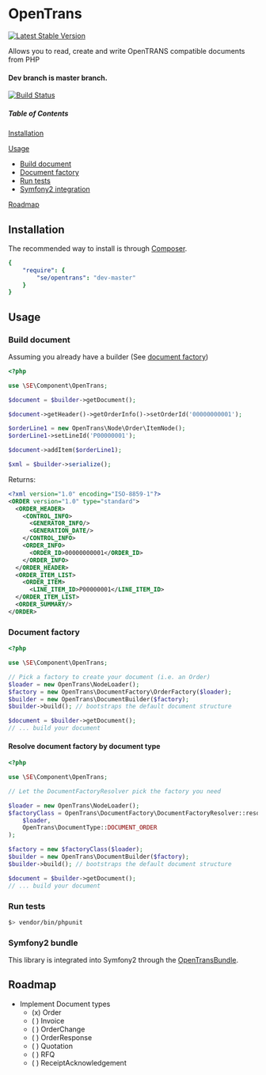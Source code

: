OpenTrans
=========

[![Latest Stable Version](https://poser.pugx.org/se/opentrans/v/stable.png)](https://packagist.org/packages/se/opentrans)

Allows you to read, create and write OpenTRANS compatible documents from PHP


#### Dev branch is master branch.

[![Build Status](https://api.travis-ci.org/sveneisenschmidt/opentrans.png?branch=master)](https://travis-ci.org/svenseisenschmidt/opentrans)


##### Table of Contents

[Installation](#installation)

[Usage](#usage)

* [Build document](#builder)
* [Document factory](#factory)
* [Run tests](#tests)
* [Symfony2 integration](#bundle)

[Roadmap](#roadmap)

<a name="installation"></a>
## Installation

The recommended way to install is through [Composer](http://getcomposer.org).

```yaml
{
    "require": {
        "se/opentrans": "dev-master"
    }
}
```

<a name="usage"></a>

## Usage

<a name="builder"></a>
### Build document

Assuming you already have a builder (See [document factory](#factory))

``` php
<?php

use \SE\Component\OpenTrans;

$document = $builder->getDocument();

$document->getHeader()->getOrderInfo()->setOrderId('00000000001');

$orderLine1 = new OpenTrans\Node\Order\ItemNode();
$orderLine1->setLineId('P00000001');

$document->addItem($orderLine1);

$xml = $builder->serialize();

```

Returns:

``` xml
<?xml version="1.0" encoding="ISO-8859-1"?>
<ORDER version="1.0" type="standard">
  <ORDER_HEADER>
    <CONTROL_INFO>
      <GENERATOR_INFO/>
      <GENERATION_DATE/>
    </CONTROL_INFO>
    <ORDER_INFO>
      <ORDER_ID>00000000001</ORDER_ID>
    </ORDER_INFO>
  </ORDER_HEADER>
  <ORDER_ITEM_LIST>
    <ORDER_ITEM>
      <LINE_ITEM_ID>P00000001</LINE_ITEM_ID>
  </ORDER_ITEM_LIST>
  <ORDER_SUMMARY/>
</ORDER>
```


<a name="factory"></a>
### Document factory

``` php
<?php

use \SE\Component\OpenTrans;

// Pick a factory to create your document (i.e. an Order)
$loader = new OpenTrans\NodeLoader();
$factory = new OpenTrans\DocumentFactory\OrderFactory($loader);
$builder = new OpenTrans\DocumentBuilder($factory);
$builder->build(); // bootstraps the default document structure

$document = $builder->getDocument();
// ... build your document

```

#### Resolve document factory by document type

``` php
<?php

use \SE\Component\OpenTrans;

// Let the DocumentFactoryResolver pick the factory you need

$loader = new OpenTrans\NodeLoader();
$factoryClass = OpenTrans\DocumentFactory\DocumentFactoryResolver::resolveFactory(
    $loader,
    OpenTrans\DocumentType::DOCUMENT_ORDER
);

$factory = new $factoryClass($loader);
$builder = new OpenTrans\DocumentBuilder($factory);
$builder->build(); // bootstraps the default document structure

$document = $builder->getDocument();
// ... build your document

```

<a name="tests"></a>
### Run tests
``` bash
$> vendor/bin/phpunit
```

<a name="bundle"></a>
### Symfony2 bundle

This library is integrated into Symfony2 through the [OpenTransBundle](https://github.com/sveneisenschmidt/opentrans-bundle).


<a name="roadmap"></a>
## Roadmap

* Implement Document types
    * (x) Order
    * (  ) Invoice
    * (  ) OrderChange
    * (  ) OrderResponse
    * (  ) Quotation
    * (  ) RFQ
    * (  ) ReceiptAcknowledgement
